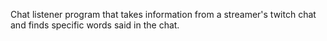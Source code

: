 Chat listener program that takes information from a streamer's twitch chat and finds specific words said in the chat.

